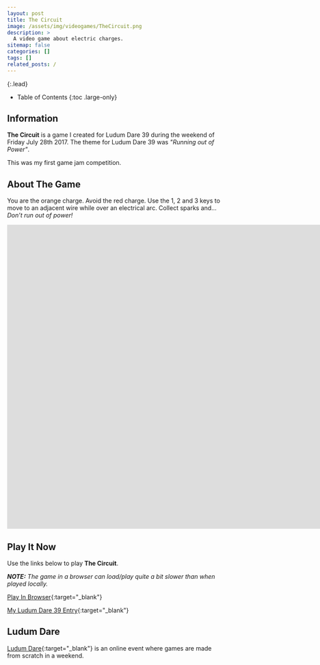 ```yaml
---
layout: post
title: The Circuit
image: /assets/img/videogames/TheCircuit.png
description: >
  A video game about electric charges.
sitemap: false
categories: []
tags: []
related_posts: /
---
```


{:.lead}

- Table of Contents
{:toc .large-only}

## Information

**The Circuit** is a game I created for Ludum Dare 39 during the weekend of Friday July 28th 2017.  The theme for Ludum Dare 39 was *"Running out of Power"*.  

This was my first game jam competition.

## About The Game

You are the orange charge. Avoid the red charge. Use the 1, 2 and 3 keys to move to an adjacent wire while over an electrical arc. Collect sparks and… *Don’t run out of power!*

<div class="lead aspect-ratio sixteen-nine">

<iframe width="1903" height="711" src="https://www.youtube.com/embed/ThZAVO8edTI" frameborder="0" allow="accelerometer; autoplay; clipboard-write; encrypted-media; gyroscope; picture-in-picture" allowfullscreen></iframe>

</div>

## Play It Now

Use the links below to play **The Circuit**.

***NOTE:***  *The game in a browser can load/play quite a bit slower than when played locally.*

[Play In Browser](https://jeffreychaplin.github.io/LudumDare39_TheCircuit){:target="_blank"}

[My Ludum Dare 39 Entry](https://ldjam.com/events/ludum-dare/39/the-circuit){:target="_blank"}

## Ludum Dare

[Ludum Dare](https://ldjam.com/){:target="_blank"} is an online event where games are made from scratch in a weekend.
